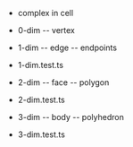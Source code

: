 - complex in cell

- 0-dim -- vertex
- 1-dim -- edge -- endpoints
- 1-dim.test.ts

- 2-dim -- face -- polygon
- 2-dim.test.ts

- 3-dim -- body -- polyhedron
- 3-dim.test.ts
